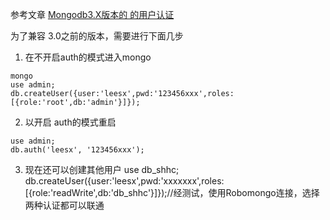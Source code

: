 参考文章 [Mongodb3.X版本的 的用户认证](https://www.cnblogs.com/wayne173/p/6202053.html)

为了兼容 3.0之前的版本，需要进行下面几步
1. 在不开启auth的模式进入mongo
```
mongo
use admin;
db.createUser({user:'leesx',pwd:'123456xxx',roles:[{role:'root',db:'admin'}]});
```

2. 以开启 auth的模式重启
```
use admin;
db.auth('leesx', '123456xxx');
```
3. 现在还可以创建其他用户
use db_shhc;
db.createUser({user:'leesx',pwd:'xxxxxxx',roles:[{role:'readWrite',db:'db_shhc'}]});//经测试，使用Robomongo连接，选择两种认证都可以联通
